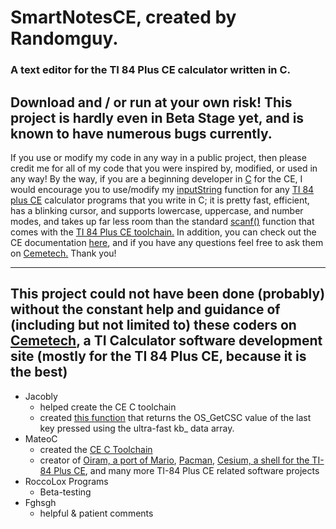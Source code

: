 # **SmartNotesCE, created by Randomguy.**

### A text editor for the TI 84 Plus CE calculator written in C.

## Download and / or run at your own risk! This project is hardly even in Beta Stage yet, and is known to have numerous bugs currently. 

If you use or modify my code in any way in a public project, then please credit me for all of my code that you were inspired by, modified, or used in any way! By the way, if you are a beginning developer in [C](https://en.wikipedia.org/wiki/C_(programming_language)) for the CE, I would encourage you to use/modify my [inputString](https://github.com/randomguy70/SmartNotesCE/blob/521253caf59c80d1f80eb029ee82a46bda4e9c1d/smart_notes_ce/src/includesCode/text.c#L3) function for any [TI 84 plus CE](https://education.ti.com/en/products/calculators/graphing-calculators/ti-84-plusce) calculator programs that you write in C; it is pretty fast, efficient, has a blinking cursor, and supports lowercase, uppercase, and number modes, and takes up far less room than the standard [scanf()](https://www.tutorialspoint.com/c_standard_library/c_function_scanf.htm) function that comes with the [TI 84 Plus CE toolchain.](https://github.com/CE-Programming/toolchain/releases/tag/v9.1) In addition, you can check out the CE documentation [here](https://ce-programming.github.io/toolchain/index.html), and if you have any questions feel free to ask them on [Cemetech.](https://cemetech.net)
Thank you!

---

## This project could not have been done (probably) without the constant help and guidance of (including but not limited to) these coders on [Cemetech](https://www.cemetech.net), a TI Calculator software development site (mostly for the TI 84 Plus CE, because it is the best)
- Jacobly
  - helped create the CE C toolchain
  - created [this function](https://github.com/randomguy70/SmartNotesCE/blob/8dbbe24928ba71f39dc3627c0b699b59bafe70bd/smart_notes_ce/src/includesCode/key.c#L6) that returns the OS_GetCSC value of the last key pressed using the ultra-fast kb_ data array.
- MateoC
  - created the [CE C Toolchain](https://github.com/CE-Programming/toolchain/releases/tag/v9.1)
  - creator of [Oiram, a port of Mario](https://www.cemetech.net/downloads/files/1526/x1526), [Pacman](https://www.cemetech.net/downloads/files/1305/x1305), [Cesium, a shell for the TI-84 Plus CE](https://www.cemetech.net/downloads/files/1372/x2292), and many more TI-84 Plus CE related software projects
- RoccoLox Programs
  - Beta-testing
- Fghsgh
  - helpful & patient comments